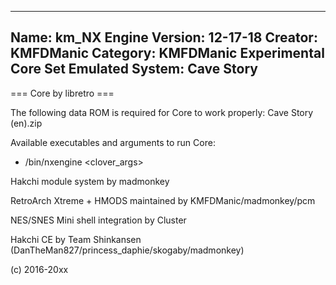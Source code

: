 -----------------------
Name: km_NX Engine
Version: 12-17-18
Creator: KMFDManic
Category: KMFDManic Experimental Core Set
Emulated System: Cave Story
-----------------------
=== Core by libretro ===

The following data ROM is required for Core to work properly:
Cave Story (en).zip

Available executables and arguments to run Core:
- /bin/nxengine <rom> <clover_args>

Hakchi module system by madmonkey

RetroArch Xtreme + HMODS maintained by KMFDManic/madmonkey/pcm

NES/SNES Mini shell integration by Cluster

Hakchi CE by Team Shinkansen (DanTheMan827/princess_daphie/skogaby/madmonkey)

(c) 2016-20xx
